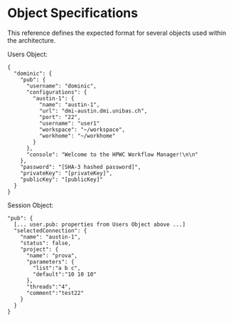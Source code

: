 Object Specifications
=====================

This reference defines the expected format for several objects used within the architecture.

Users Object:

    {
      "dominic": {
        "pub": {
          "username": "dominic",
          "configurations": {
            "austin-1": {
              "name": "austin-1",
              "url": "dmi-austin.dmi.unibas.ch",
              "port": "22",
              "username": "user1"
              "workspace": "~/workspace",
              "workhome": "~/workhome"
            }
          },
          "console": "Welcome to the HPWC Workflow Manager!\n\n"
        },
        "password": "[SHA-3 hashed password]",
        "privateKey": "[privateKey]",
        "publicKey": "[publicKey]"
      }
    }


Session Object:

    "pub": {
      [... user.pub: properties from Users Object above ...]
      "selectedConnection": {
        "name": "austin-1",
        "status": false,
        "project": {
          "name": "prova",
          "parameters": {
            "list":"a b c",
            "default":"10 10 10"
          },
          "threads":"4",
          "comment":"test22"
        }
      }
    }